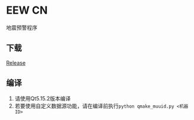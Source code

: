 # EEW CN
地震预警程序

## 下载
[Release](https://github.com/OpenEEWCN/eewcn/releases)

## 编译
1. 请使用Qt5.15.2版本编译
2. 若要使用自定义数据源功能，请在编译前执行`python qmake_muuid.py <机器ID>`
